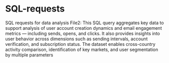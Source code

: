 # SQL-requests
SQL requests for data analysis
File2:
This SQL query aggregates key data to support analysis of user account creation dynamics and email engagement metrics — including sends, opens, and clicks.
It also provides insights into user behavior across dimensions such as sending intervals, account verification, and subscription status.
The dataset enables cross-country activity comparison, identification of key markets, and user segmentation by multiple parameters
